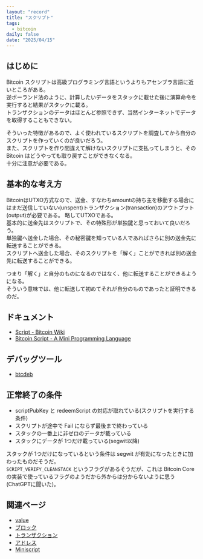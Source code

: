 ```yaml
---
layout: "record"
title: "スクリプト"
tags:
  - bitcoin
daily: false
date: "2025/04/15"
---
```


## はじめに

Bitcoin スクリプトは高級プログラミング言語というよりもアセンブラ言語に近いところがある。  
逆ポーランド法のように、計算したいデータをスタックに載せた後に演算命令を実行すると結果がスタックに載る。  
トランザクションのデータはほとんど参照できず、当然インターネットでデータを取得することもできない。

そういった特徴があるので、よく使われているスクリプトを調査してから自分のスクリプトを作っていくのが良いだろう。  
また、スクリプトを作り間違えて解けないスクリプトに支払ってしまうと、その Bitcoin はどうやっても取り戻すことができなくなる。  
十分に注意が必要である。

## 基本的な考え方

BitcoinはUTXO方式なので、送金、すなわちamountの持ち主を移動する場合にはまだ送信していない(unspent)トランザクション(transaction)のアウトプット(output)が必要である。
略してUTXOである。  
基本的に送金先はスクリプトで、その特殊形が単独鍵と思っておいて良いだろう。  
単独鍵へ送金した場合、その秘密鍵を知っている人であればさらに別の送金先に転送することができる。  
スクリプトへ送金した場合、そのスクリプトを「解く」ことができれば別の送金先に転送することができる。

つまり「解く」と自分のものになるのではなく、他に転送することができるようになる。  
そういう意味では、他に転送して初めてそれが自分のものであったと証明できるのだ。

## ドキュメント

* [Script - Bitcoin Wiki](https://en.bitcoin.it/wiki/Script)
* [Bitcoin Script - A Mini Programming Language](https://learnmeabitcoin.com/technical/script/)

## デバッグツール

* [btcdeb](../tools/btcdeb.md)

## 正常終了の条件

* scriptPubKey と redeemScript の対応が取れている(スクリプトを実行する条件)
* スクリプトが途中で Fail にならず最後まで終わっている
* スタックの一番上に非ゼロのデータが載っている
* スタックにデータが 1つだけ載っている(segwit以降)

スタックが 1つだけになっているという条件は segwit が有効になったときに加わったものだそうだ。  
`SCRIPT_VERIFY_CLEANSTACK` というフラグがあるそうだが、これは Bitcoin Core の実装で使っているフラグのようだから外からは分からないように思う(ChatGPTに聞いた)。

## 関連ページ

* [value](./value.md)
* [ブロック](./blocks.md)
* [トランザクション](./transactions.md)
* [アドレス](./address.md)
* [Miniscript](./miniscript.md)
